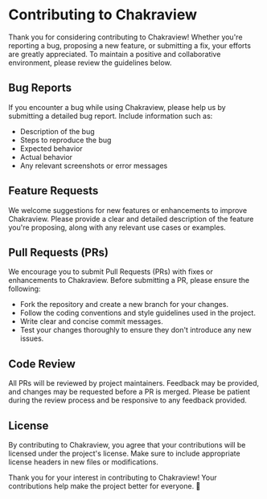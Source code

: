 # Contributing to Chakraview

Thank you for considering contributing to Chakraview! Whether you're reporting a bug, proposing a new feature, or submitting a fix, your efforts are greatly appreciated. To maintain a positive and collaborative environment, please review the guidelines below.

## Bug Reports

If you encounter a bug while using Chakraview, please help us by submitting a detailed bug report. Include information such as:

- Description of the bug
- Steps to reproduce the bug
- Expected behavior
- Actual behavior
- Any relevant screenshots or error messages

## Feature Requests

We welcome suggestions for new features or enhancements to improve Chakraview. Please provide a clear and detailed description of the feature you're proposing, along with any relevant use cases or examples.

## Pull Requests (PRs)

We encourage you to submit Pull Requests (PRs) with fixes or enhancements to Chakraview. Before submitting a PR, please ensure the following:

- Fork the repository and create a new branch for your changes.
- Follow the coding conventions and style guidelines used in the project.
- Write clear and concise commit messages.
- Test your changes thoroughly to ensure they don't introduce any new issues.

## Code Review

All PRs will be reviewed by project maintainers. Feedback may be provided, and changes may be requested before a PR is merged. Please be patient during the review process and be responsive to any feedback provided.


## License

By contributing to Chakraview, you agree that your contributions will be licensed under the project's license. Make sure to include appropriate license headers in new files or modifications.

Thank you for your interest in contributing to Chakraview! Your contributions help make the project better for everyone. 🚀
